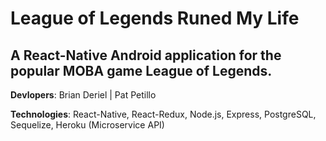 # League of Legends Runed My Life
## A React-Native Android application for the popular MOBA game League of Legends.

**Devlopers**: Brian Deriel | Pat Petillo 

**Technologies**: React-Native, React-Redux, Node.js, Express, PostgreSQL, Sequelize, Heroku (Microservice API)
